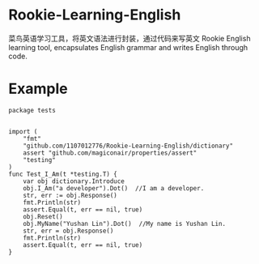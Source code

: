 # Rookie-Learning-English
菜鸟英语学习工具，将英文语法进行封装，通过代码来写英文
Rookie English learning tool, encapsulates English grammar and writes English through code.

# Example
```golang
package tests


import (
	"fmt"
	"github.com/1107012776/Rookie-Learning-English/dictionary"
	assert "github.com/magiconair/properties/assert"
	"testing"
)
func Test_I_Am(t *testing.T) {
	var obj dictionary.Introduce
	obj.I_Am("a developer").Dot()  //I am a developer.
	str, err := obj.Response()
	fmt.Println(str)
	assert.Equal(t, err == nil, true)
	obj.Reset()
	obj.MyName("Yushan Lin").Dot()  //My name is Yushan Lin.
	str, err = obj.Response()
	fmt.Println(str)
	assert.Equal(t, err == nil, true)
}
```
